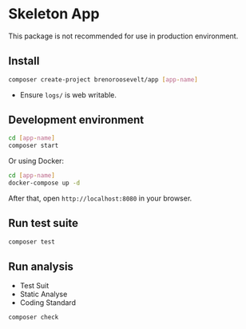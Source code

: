 # Skeleton App

This package is not recommended for use in production environment.

## Install 

```bash
composer create-project brenoroosevelt/app [app-name]
```

* Ensure `logs/` is web writable.

## Development environment

```bash
cd [app-name]
composer start
```

Or using Docker: 
```bash
cd [app-name]
docker-compose up -d
```
After that, open `http://localhost:8080` in your browser.

## Run test suite

```bash
composer test
```

## Run analysis
* Test Suit
* Static Analyse
* Coding Standard

```bash
composer check
```
